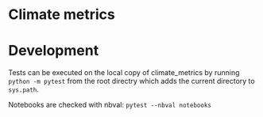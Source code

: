 # Climate metrics


# Development

Tests can be executed on the local copy of climate_metrics by running `python -m pytest` from the root directry which adds the current directory to `sys.path`.

Notebooks are checked with nbval: `pytest --nbval notebooks`